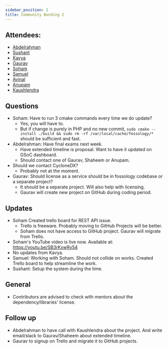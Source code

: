```yaml
---
sidebar_position: 2
title: Community Bonding 2
---
```


<!--
SPDX-License-Identifier: CC-BY-SA-4.0

SPDX-FileCopyrightText: 2023 Gaurav Mishra <mishra.gaurav@siemens.com>
SPDX-FileCopyrightText: 2023 Siemens AG
-->

## Attendees:

* [Abdelrahman](https://github.com/Hero2323)
* [Sushant](https://github.com/its-sushant)
* [Kavya](https://github.com/k-avy)
* [Gaurav](https://github.com/GMishx)
* [Soham](https://github.com/soham4abc)
* [Samuel](https://github.com/dushimsam)
* [Avinal](https://github.com/avinal)
* [Anupam](https://github.com/ag4ums)
* [Kaushlendra](https://github.com/Kaushl2208)

## Questions
* Soham: Have to run 3 cmake commands every time we do update?
  * Yes, you will have to.
  * But if change is purely in PHP and no new commit, `sudo cmake --install ./build && sudo rm -rf /var/local/cache/fossology/*` should be sufficient and fast.
* Abdelrahman: Have final exams next week.
  * Have extended timeline is proposal. Want to have it updated on GSoC dashboard.
  * Should contact one of Gaurav, Shaheem or Anupam.
* Should we contact CycloneDX?
  * Probably not at the moment.
* Gaurav: Should license as a service should be in fossology codebase or a separate project?
  * It should be a separate project. Will also help with licensing.
  * Gaurav will create new project on GitHub during coding period.

## Updates
* Soham Created trello board for REST API issue.
  * Trello is freeware. Probably moving to GitHub Projects will be better.
  * Soham does not have access to GitHub project. Gaurav will migrate from Trello.
* Soham's YouTube video is live now. Available at: https://youtu.be/SB3rKxwRy54
* No updates from Kavya.
* Samuel: Working with Soham. Should not collide on works. Created Trello board to help streamline the work.
* Sushant: Setup the system during the time.

## General
* Contributors are advised to check with mentors about the dependency/libraries' license.

## Follow up
* Abdelrahman to have call with Kaushlendra about the project. And write email/slack to Gaurav/Shaheem about extended timeline.
* Gaurav to signup on Trello and migrate it to GitHub projects.
